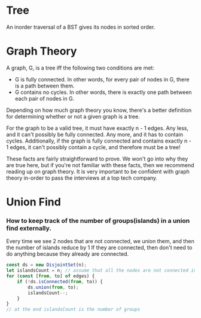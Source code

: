 # Tree

An inorder traversal of a BST gives its nodes in sorted order.

# Graph Theory

A graph, G, is a tree iff the following two conditions are met:

- G is fully connected. In other words, for every pair of nodes in G, there is a path between them.
- G contains no cycles. In other words, there is exactly one path between each pair of nodes in G.

Depending on how much graph theory you know, there's a better definition for determining whether or not a given graph is a tree.

For the graph to be a valid tree, it must have exactly n - 1 edges. Any less, and it can't possibly be fully connected. Any more, and it has to contain cycles. Additionally, if the graph is fully connected and contains exactly n - 1 edges, it can't possibly contain a cycle, and therefore must be a tree!

These facts are fairly straightforward to prove. We won't go into why they are true here, but if you're not familiar with these facts, then we recommend reading up on graph theory. It is very important to be confident with graph theory in-order to pass the interviews at a top tech company.

# Union Find

### How to keep track of the number of groups(islands) in a union find externally.
Every time we see 2 nodes that are not connected, we union them, and then the number of islands reduce by 1
If they are connected, then don't need to do anything because they already are connected.

```javascript
const ds = new DisjointSet(n);
let islandsCount = n; // assume that all the nodes are not connected initially
for (const [from, to] of edges) {
    if (!ds.isConnected(from, to)) {
        ds.union(from, to);
        islandsCount--;        
    } 
}
// at the end islandsCount is the number of groups
```